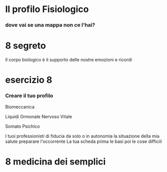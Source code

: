 #  Il  profilo Fisiologico 
### dove vai se una mappa non ce l'hai?

# 8 segreto

Il corpo biologico è il supporto delle nostre emozioni e ricordi



# esercizio 8 

### Creare il tuo profilo 

Biomeccanica

Liquidi
Ormonale
Nervoso 
Vitale

Somato Psichico


I tuoi professionisti di fiducia da solo o in autonomia la situazione della mia salute preparare l'occorrente
La tua scheda prima le basi poi le cose difficili





# 8 medicina dei semplici


<!--stackedit_data:
eyJoaXN0b3J5IjpbMjc5MjM1NDY3LC0yOTQyNjk5MTksMTU5NT
Q1Mjg2NCwtNTc5MDM0NDc0XX0=
-->